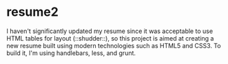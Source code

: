 resume2
=======

I haven't significantly updated my resume since it was acceptable to use HTML tables for layout (::shudder::), so this project is aimed at creating a new resume built using modern technologies such as HTML5 and CSS3. To build it, I'm using handlebars, less, and grunt.

